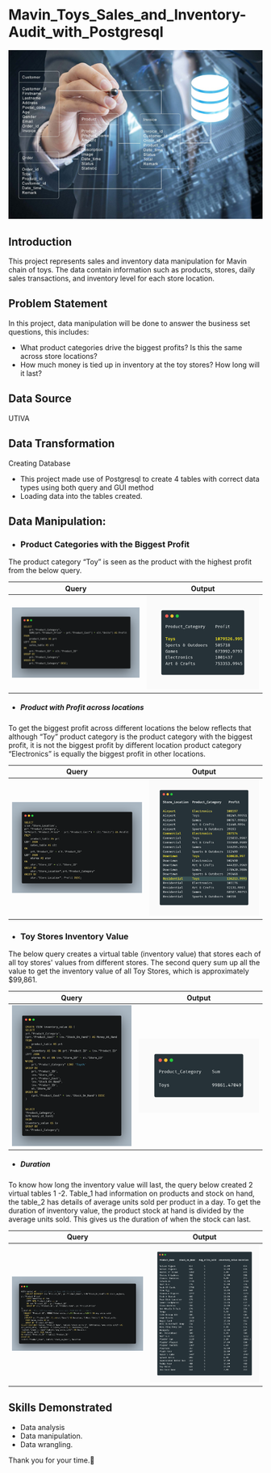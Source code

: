 # Mavin_Toys_Sales_and_Inventory-Audit_with_Postgresql
![](Mavin_Database_Management.jpg)
## Introduction
This project represents sales and inventory data manipulation for Mavin chain of toys. 
The data contain information such as products, stores, daily sales transactions, and inventory level for each store location.

## Problem Statement
In this project, data manipulation will be done to answer the business set questions, this includes:

- What product categories drive the biggest profits?  Is this the same across store locations?
- How much money is tied up in inventory at the toy stores?  How long will it last?

## Data Source
UTIVA

## Data Transformation
Creating Database
- This project made use of Postgresql to create 4 tables with correct data types using both query and GUI method
- Loading data into the tables created.

## Data Manipulation:

- ### Product Categories with the Biggest Profit

The product category “Toy” is seen as the product with the highest profit from the below query.

Query                                   | Output
----------------------------------------|----------------------------------------
![](Product_biggest_profit_query.png)   | ![](Product_biggest_profit_output.png)

- ##### Product with Profit across locations

To get the biggest profit across different locations the below reflects that although “Toy” product category is the product category with the biggest profit, it is not the biggest profit by different location product category “Electronics” is equally the biggest profit in other locations.

Query                                   | Output
----------------------------------------|----------------------------------------
![](Profit_across_locations_query.png)  | ![](Profit_across_locations_output.png)

- ### Toy Stores Inventory Value

The below query creates a virtual table (inventory value) that stores each of all toy stores' values from different stores. The second query sum up all the value to get the inventory value of all Toy Stores, which is approximately $99,861.

Query                                   | Output
----------------------------------------|----------------------------------------
![](Inventory_store_value_query.png)    | ![](Inventory_store_value_output.png)

- ##### Duration

To know how long the inventory value will last, the query below created 2 virtual tables 1 -2. Table_1 had information on products and stock on hand, the table_2 has details of average units sold per product in a day. To get the duration of inventory value, the product stock at hand is divided by the average units sold. This gives us the duration of when the stock can last.

Query                                   | Output
----------------------------------------|----------------------------------------
![](Inventory_duration_query.png)       | ![](Inventory_duration_output.png)


## Skills Demonstrated
- Data analysis
- Data manipulation.
- Data wrangling.

Thank you for your time.🤝
